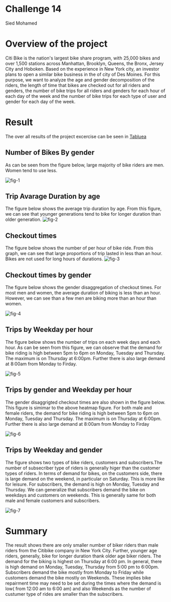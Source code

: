 # Challenge 14
Sied Mohamed

# Overview of the project
Citi Bike is the nation's largest bike share program, with 25,000 bikes and over 1,500 stations across Manhattan, Brooklyn, Queens, the Bronx, Jersey City and Hoboken. Based on the experience in New York city, an investor plans to open a similar bike business in the of city of Des Moines. For this purpose, we want to analyze the age and gender decomposition of the riders, the length of time that bikes are checked out for all riders and genders, the number of bike trips for all riders and genders for each hour of each day of the week and the number of bike trips for each type of user and gender for each day of the week.
 


# Result

The over all results of the project excercise can be seen in [Tabluea](https://public.tableau.com/app/profile/sied.mohamed/viz/NYCBikeRidestrory/NYCBikeRideStory?publish=yes)

## Number of Bikes By gender
As can be seen from the figure below, large majority of bike riders are men. Women tend to use less.

![fig-1](https://github.com/SiedHM/Bikesharing-/blob/main/images/number%20of%20bikes%20by%20gender.png)

## Trip Avarage Duration by age
The figure below shows   the average trip duration by age. From this figure, we can see that younger generations tend to bike for longer duration than older generation.
![fig-2](https://github.com/SiedHM/Bikesharing-/blob/main/images/Average%20Trip%20Duration.png)

## Checkout times 
The figure below shows the number of per hour of bike ride. From this graph, we can see that large proportions of trip lasted in less than an hour. Bikes are not used for long hours of durations.
![fig-3](https://github.com/SiedHM/Bikesharing-/blob/main/images/checkout%20times_users.png)

## Checkout times by gender
The figure below shows the gender disaggregation of checkout times. For most men and women, the average duration of biking is  less than an hour. However, we can see than a few men are biking more than an hour than women.

![fig-4](https://github.com/SiedHM/Bikesharing-/blob/main/images/checkout%20times_by%20gender.png)

## Trips by Weekday per hour
The figure below shows the number of trips on each week days and each hour. As can be seen from this figure, we can observe that the demand for bike riding is high between 5pm to 6pm on Monday, Tuesday and Thursday. The maximum is on Thursday at 6:00pm. Further there is also large demand at 8:00am from Monday to Firday.

![fig-5](https://github.com/SiedHM/Bikesharing-/blob/main/images/trips%20by%20weekday%20per%20hour.png)

## Trips by gender and Weekday per hour
The gender disaggrigted checkout times are also shown in the figure below. This figure is simimar to the above heatmap figure. For both male and female riders, the demand for bike riding is high between 5pm to 6pm on Monday, Tuesday and Thursday. The maximum is on Thursday at 6:00pm. Further there is also large demand at 8:00am from Monday to Firday

![fig-6](https://github.com/SiedHM/Bikesharing-/blob/main/images/trips%20by%20weekday%20by%20gender.png)

## Trips by Weekday and gender
The figure shows two types of bike riders, customers and subscribers.The number of subsecriber type of riders is generally higer than the customer types of riders. In terms of demand for bikes, on the customers side, there is large demand on the weekend, in particular on Saturday. This is more like for leisure. For subscribers, the demand is high on Monday, Tuesday and Thursday. We can generalize that  subscribers demand the bike on weekdays  and customers on weekends. This is generally same for both male and female customers and subscribers. 

![fig-7](https://github.com/SiedHM/Bikesharing-/blob/main/images/trips%20by%20weekday%20and%20gender.png)


# Summary
The result shows there are only smaller number of biker riders than male riders from the Citibike company in New York City. Further, younger age riders, generally, bike for longer duration thank older age biker riders. The demand for the biking is highest on Thursday at 6:00 pm. In general, there is high demand on Monday, Tuesday, Thursday from 5:00 pm to 6:00pm. Subscribers demand the bike mostly from Monday to Friday while customers demand the bike mostly on Weekends. These implies bike repairment time may need to be set during the times where the demand is low( from 12:00 am to 6:00 am)  and  also  Weekends as the number of custumer type of rides are smaller than the subscribers.   

